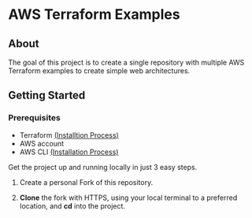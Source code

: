 # AWS Terraform Examples

## About
The goal of this project is to create a single repository with multiple AWS Terraform examples to create simple web architectures.

## Getting Started

### Prerequisites
* Terraform [(Installtion Process)](https://learn.hashicorp.com/tutorials/terraform/install-cli)
* AWS account
* AWS CLI [(Installation Process)](https://docs.aws.amazon.com/cli/latest/userguide/install-cliv2.html)

Get the project up and running locally in just 3 easy steps.

1. Create a personal Fork of this repository.

2. **Clone** the fork with HTTPS, using your local terminal to a preferred location, and **cd** into the project.
